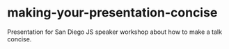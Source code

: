 # making-your-presentation-concise
Presentation for San Diego JS speaker workshop about how to make a talk concise.

